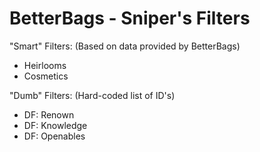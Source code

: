 # BetterBags - Sniper's Filters

"Smart" Filters: (Based on data provided by BetterBags)

 - Heirlooms
 - Cosmetics


"Dumb" Filters: (Hard-coded list of ID's)

 - DF: Renown
 - DF: Knowledge
 - DF: Openables

